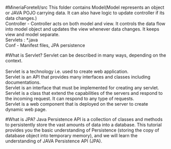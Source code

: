 #MineriaForetell/src
This folder contains Model(Model represents an object or JAVA POJO carrying data. It can also have logic to update controller if its data changes.)<br>
Controller - Controller acts on both model and view. It controls the data flow into model object and updates the view whenever data changes. It keeps view and model separate.<br>
Servlets : *.java<br>
Conf - Manifest files, JPA persistence

#What is Servlet?
Servlet can be described in many ways, depending on the context.<br>
<br>
Servlet is a technology i.e. used to create web application.<br>
Servlet is an API that provides many interfaces and classes including documentations.<br>
Servlet is an interface that must be implemented for creating any servlet.<br>
Servlet is a class that extend the capabilities of the servers and respond to the incoming request. It can respond to any type of requests.<br>
Servlet is a web component that is deployed on the server to create dynamic web page.<br>

#What is JPA?
Java Persistence API is a collection of classes and methods to persistently store the vast amounts of data into a database. This tutorial provides you the basic understanding of Persistence (storing the copy of database object into temporary memory), and we will learn the understanding of JAVA Persistence API (JPA).

